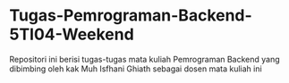 # Tugas-Pemrograman-Backend-5TI04-Weekend
Repositori ini berisi tugas-tugas mata kuliah Pemrograman Backend yang dibimbing oleh kak Muh Isfhani Ghiath sebagai dosen mata kuliah ini
